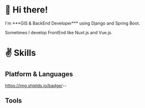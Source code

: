 # 👋 Hi there! 
<p>I'm ***GIS & BackEnd Developer*** using Django and Spring Boot.</p>
<p>Sometimes I develop FrontEnd like Nuxt.js and Vue.js.</p>

# ✌ Skills
## Platform & Languages
https://img.shields.io/badge/<Django>-<Django>-<green>
## Tools


<!--
**parkyountaek/parkyountaek** is a ✨ _special_ ✨ repository because its `README.md` (this file) appears on your GitHub profile.

Here are some ideas to get you started:

- 🔭 I’m currently working on ...
- 🌱 I’m currently learning ...
- 👯 I’m looking to collaborate on ...
- 🤔 I’m looking for help with ...
- 💬 Ask me about ...
- 📫 How to reach me: ...
- 😄 Pronouns: ...
- ⚡ Fun fact: ...
-->
